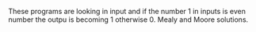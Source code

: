 These programs are looking in input and if the number 1 in inputs is even number the outpu is becoming 1 otherwise 0. Mealy and Moore solutions.
